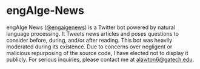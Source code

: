 # engAIge-News

engAIge News ([@engaigenews](https://twitter.com/engaigenews)) is a Twitter bot powered by natural language processing. It Tweets news articles and poses questions to consider before, during, and/or after reading. This bot was heavily moderated during its existence. Due to concerns over negligent or malicious repurposing of the source code, I have elected not to display it publicly. For serious inquiries, please contact me at alawton6@gatech.edu.
